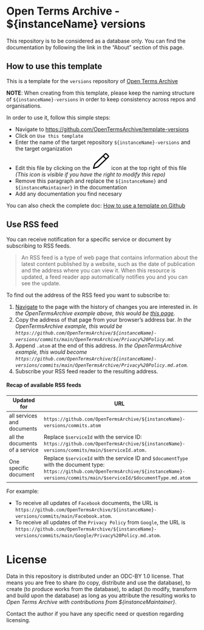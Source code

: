 # Open Terms Archive - ${instanceName} versions

This repository is to be considered as a database only.
You can find the documentation by following the link in the “About” section of this page.

## How to use this template

This is a template for the `versions` repository of [Open Terms Archive](https://opentermsarchive.org)

**NOTE**: When creating from this template, please keep the naming structure of `${instanceName}-versions` in order to keep consistency across repos and organisations.

In order to use it, follow this simple steps:
- Navigate to https://github.com/OpenTermsArchive/template-versions
- Click on `Use this template`
- Enter the name of the target repository `${instanceName}-versions` and the target organization
- Edit this file by clicking on the ![Edit Button](https://raw.githubusercontent.com/primer/octicons/main/icons/pencil-24.svg "Look, on the right of the title README.md") icon at the top right of this file *(This icon is visible if you have the right to modify this repo)*
- Remove this paragraph and replace the `${instanceName}` and `${instanceMaintainer}` in the documentation
- Add any documentation you find necesary

You can also check the complete doc: [How to use a template on Github](https://docs.github.com/en/github-ae@latest/repositories/creating-and-managing-repositories/creating-a-repository-from-a-template)

## Use RSS feed

You can receive notification for a specific service or document by subscribing to RSS feeds.

> An RSS feed is a type of web page that contains information about the latest content published by a website, such as the date of publication and the address where you can view it. When this resource is updated, a feed reader app automatically notifies you and you can see the update.

To find out the address of the RSS feed you want to subscribe to:

1. [Navigate](#exploring-the-versions-history) to the page with the history of changes you are interested in. _In the OpenTermsArchive example above, this would be [this page](https://github.com/OpenTermsArchive/${instanceName}-versions/commits/main/OpenTermsArchive/Privacy%20Policy.md)._
2. Copy the address of that page from your browser’s address bar. _In the OpenTermsArchive example, this would be `https://github.com/OpenTermsArchive/${instanceName}-versions/commits/main/OpenTermsArchive/Privacy%20Policy.md`._
3. Append `.atom` at the end of this address. _In the OpenTermsArchive example, this would become `https://github.com/OpenTermsArchive/${instanceName}-versions/commits/main/OpenTermsArchive/Privacy%20Policy.md.atom`._
4. Subscribe your RSS feed reader to the resulting address.

#### Recap of available RSS feeds

| Updated for                         | URL                                                                                                                                                                                            |
| ----------------------------------- | ---------------------------------------------------------------------------------------------------------------------------------------------------------------------------------------------- |
| all services and documents          | `https://github.com/OpenTermsArchive/${instanceName}-versions/commits.atom`                                                                                                                            |
| all the documents of a service      | Replace `$serviceId` with the service ID:<br>`https://github.com/OpenTermsArchive/${instanceName}-versions/commits/main/$serviceId.atom.`                                                            |
| One specific document               | Replace `$serviceId` with the service ID and `$documentType` with the document type:<br>`https://github.com/OpenTermsArchive/${instanceName}-versions/commits/main/$serviceId/$documentType.md.atom` |

For example:

- To receive all updates of `Facebook` documents, the URL is `https://github.com/OpenTermsArchive/${instanceName}-versions/commits/main/Facebook.atom`.
- To receive all updates of the `Privacy Policy` from `Google`, the URL is `https://github.com/OpenTermsArchive/${instanceName}-versions/commits/main/Google/Privacy%20Policy.md.atom`.


# License

Data in this repository is distributed under an ODC-BY 1.0 license. That means you are free to share (to copy, distribute and use the database), to create (to produce works from the database), to adapt (to modify, transform and build upon the database) as long as you attribute the resulting works to _Open Terms Archive with contributions from ${instanceMaintainer}_.

Contact the author if you have any specific need or question regarding licensing.
